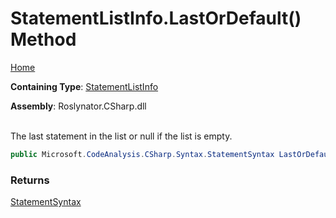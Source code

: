 # StatementListInfo\.LastOrDefault\(\) Method

[Home](../../../../../README.md)

**Containing Type**: [StatementListInfo](../README.md)

**Assembly**: Roslynator\.CSharp\.dll

\
The last statement in the list or null if the list is empty\.

```csharp
public Microsoft.CodeAnalysis.CSharp.Syntax.StatementSyntax LastOrDefault()
```

### Returns

[StatementSyntax](https://docs.microsoft.com/en-us/dotnet/api/microsoft.codeanalysis.csharp.syntax.statementsyntax)

